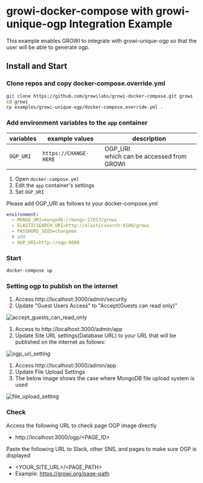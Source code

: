 growi-docker-compose with growi-unique-ogp Integration Example
=====================================================

This example enables GROWI to integrate with growi-unique-ogp
so that the user will be able to generate ogp.

Install and Start
------------------

### Clone repos and copy docker-compose.override.yml

```bash
git clone https://github.com/growilabs/growi-docker-compose.git growi
cd growi
cp examples/growi-unique-ogp/docker-compose.override.yml .
```

### Add environment variables to the `app` container

| variables               | example values                  | description                                                                                                       |
| ----------------------- | ------------------------------- | ----------------------------------------------------------------------------------------------------------------- |
| `OGP_URI`            | `https://CHANGE-HERE` | OGP_URI<br>which can be accessed from GROWI |


1. Open `docker-compose.yml`
2. Edit the `app` container's settings
3. Set `OGP_URI`

Please add OGP_URI as follows to your docker-compose.yml
```yml
environment:
  - MONGO_URI=mongodb://mongo:27017/growi
  - ELASTICSEARCH_URI=http://elasticsearch:9200/growi
  - PASSWORD_SEED=changeme
  # add
  - OGP_URI=http://ogp:8088
```

### Start

```bash
docker-compose up
```

### Setting ogp to publish on the internet

1. Access http://localhost:3000/admin/security
2. Update "Guest Users Access" to "Accept(Guests can read only)"

![accept_guests_can_read_only](https://user-images.githubusercontent.com/83065937/155471123-397a71b4-296c-4ca0-bf65-d03cdf8da0bc.PNG)

1. Access to http://localhost:3000/admin/app
2. Update Site URL settings(Database URL) to your URL that will be published on the internet as follows:

![ogp_url_setting](https://user-images.githubusercontent.com/83065937/155470209-8514ba80-4fd9-4f83-9972-dee6d6417a3d.PNG)

1. Access http://localhost:3000/admin/app
2. Update File Upload Settings 
3. The below image shows the case where MongoDB file upload system is used

![file_upload_setting](https://user-images.githubusercontent.com/83065937/155473751-8e7f63d0-787a-4953-be25-789fa1ed78ff.PNG)

### Check

Access the following URL to check page OGP image directly

* http://localhost:3000/ogp/<PAGE_ID>

Paste the following URL to Slack, other SNS, and pages to make sure OGP is displayed

* <YOUR_SITE_URL>/<PAGE_PATH>
* Example: https://growi.org/page-path